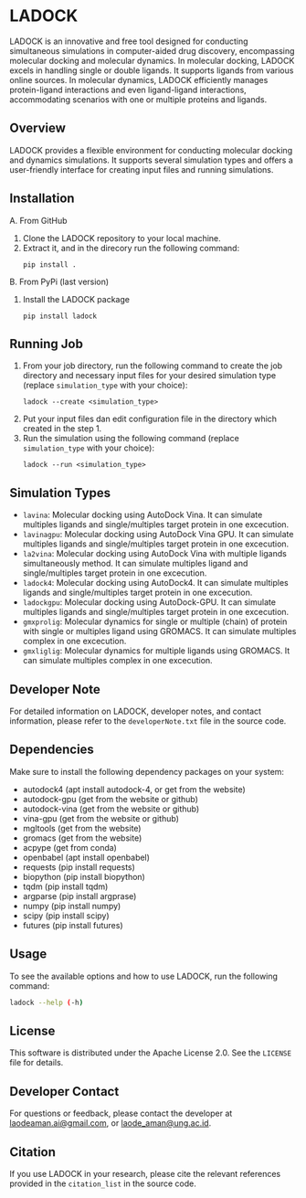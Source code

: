 # LADOCK

LADOCK is an innovative and free tool designed for conducting simultaneous simulations in computer-aided drug discovery, encompassing molecular docking and molecular dynamics. In molecular docking, LADOCK excels in handling single or double ligands. It supports ligands from various online sources. In molecular dynamics, LADOCK efficiently manages protein-ligand interactions and even ligand-ligand interactions, accommodating scenarios with one or multiple proteins and ligands.

## Overview

LADOCK provides a flexible environment for conducting molecular docking and dynamics simulations. It supports several simulation types and offers a user-friendly interface for creating input files and running simulations.

## Installation
A. From GitHub

1. Clone the LADOCK repository to your local machine.
2. Extract it, and in the direcory run the following command:
   ```
   pip install .
   ```
B. From PyPi (last version)
   1. Install the LADOCK package
      ```
      pip install ladock
      ```
## Running Job
   1. From your job directory, run the following command to create the job directory and necessary input files for your desired simulation type (replace `simulation_type` with your choice):
      ```
      ladock --create <simulation_type>
      ```
   2. Put your input files dan edit configuration file in the directory which created in the step 1.
   3. Run the simulation using the following command (replace `simulation_type` with your choice):
      ```
      ladock --run <simulation_type>
      ```
## Simulation Types
- `lavina`: Molecular docking using AutoDock Vina. It can simulate multiples ligands and single/multiples target protein in one excecution.
- `lavinagpu`: Molecular docking using AutoDock Vina GPU. It can simulate multiples ligands and single/multiples target protein in one excecution.
- `la2vina`: Molecular docking using AutoDock Vina with multiple ligands simultaneously method. It can simulate multiples ligand and single/multiples target protein in one excecution.
- `ladock4`: Molecular docking using AutoDock4. It can simulate multiples ligands and single/multiples target protein in one excecution.
- `ladockgpu`: Molecular docking using AutoDock-GPU. It can simulate multiples ligands and single/multiples target protein in one excecution.
- `gmxprolig`: Molecular dynamics for single or multiple (chain) of protein with single or multiples ligand using GROMACS. It can simulate multiples complex in one excecution.
- `gmxliglig`: Molecular dynamics for multiple ligands using GROMACS. It can simulate multiples complex in one excecution.

## Developer Note

For detailed information on LADOCK, developer notes, and contact information, please refer to the `developerNote.txt` file in the source code.

## Dependencies

Make sure to install the following dependency packages on your system:
- autodock4 (apt install autodock-4, or get from the website)
- autodock-gpu (get from the website or github)
- autodock-vina (get from the website or github)
- vina-gpu (get from the website or github)
- mgltools (get from the website)
- gromacs (get from the website)
- acpype (get from conda)
- openbabel (apt install openbabel)
- requests (pip install requests)
- biopython (pip install biopython)
- tqdm (pip install tqdm)
- argparse (pip install argprase)
- numpy (pip install numpy)
- scipy (pip install scipy)
- futures (pip install futures)

## Usage

To see the available options and how to use LADOCK, run the following command:

```bash
ladock --help (-h)
```
## License

This software is distributed under the Apache License 2.0. See the `LICENSE` file for details.

## Developer Contact

For questions or feedback, please contact the developer at laodeaman.ai@gmail.com, or laode_aman@ung.ac.id.

## Citation

If you use LADOCK in your research, please cite the relevant references provided in the `citation_list` in the source code.


